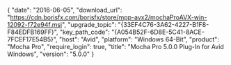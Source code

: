 {
  "date": "2016-06-05",
  "download_url": "https://cdn.borisfx.com/borisfx/store/mpp-avx2/mochaProAVX-win-12092-f72e94f.msi",
  "upgrade_topic": "{33EF4C76-3A62-4227-B1F8-F84EDFB169FF}",
  "key_path_code": "{A054B52F-6D8E-5C41-8ACE-7FCEF17E54B5}",
  "host": "Avid",
  "platform": "Windows 64-Bit",
  "product": "Mocha Pro",
  "require_login": true,
  "title": "Mocha Pro 5.0.0 Plug-In for Avid Windows",
  "version": "5.0.0"
}
